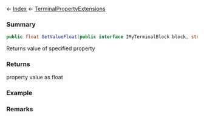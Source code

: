 ← [Index](Api-Index) ← [TerminalPropertyExtensions](Sandbox.ModAPI.Interfaces.TerminalPropertyExtensions)

### Summary

```csharp
public float GetValueFloat(public interface IMyTerminalBlock block, string propertyId)
```

Returns value of specified property

### Returns

property value as float

### Example

### Remarks

